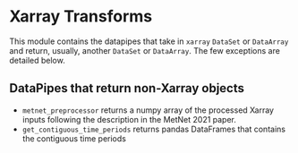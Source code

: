 # Xarray Transforms

This module contains the datapipes that take in
`xarray` `DataSet` or `DataArray` and return, usually,
another `DataSet` or `DataArray`. The few exceptions are detailed
below.

## DataPipes that return non-Xarray objects

- `metnet_preprocessor` returns a numpy array of the processed Xarray inputs following the description in the MetNet 2021 paper.
- `get_contiguous_time_periods` returns pandas DataFrames that contains the contiguous time periods